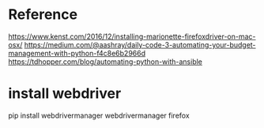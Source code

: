 # Reference
https://www.kenst.com/2016/12/installing-marionette-firefoxdriver-on-mac-osx/
https://medium.com/@aashray/daily-code-3-automating-your-budget-management-with-python-f4c8e6b2966d
https://tdhopper.com/blog/automating-python-with-ansible

# install webdriver
pip install webdrivermanager
webdrivermanager firefox
